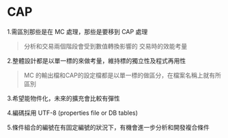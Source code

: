 # CAP
1.需區別那些是在 MC 處理，那些是要移到 CAP 處理
>分析和交易兩個階段會受到數值轉換影響的
>交易時的效能考量

2.整體設計都是以單一標的來做考量，維持標的獨立性及程式再用性
>MC 的輸出檔和CAP的設定檔都是以單一標的做區分，在檔案名稱上就有所區別

3.希望能物件化，未來的擴充會比較有彈性

4.編碼採用 UTF-8 (properties file or DB tables)

5.條件組合的編號在有固定編號的狀況下，有機會進一步分析和開發複合條件
